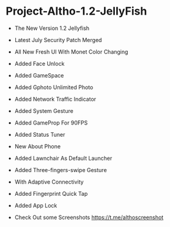 # Project-Altho-1.2-JellyFish

- The New Version 1.2 Jellyfish
- Latest July Security Patch Merged
- All New Fresh UI With Monet Color Changing 
- Added Face Unlock
- Added GameSpace
- Added Gphoto Unlimited Photo
- Added Network Traffic Indicator
- Added System Gesture
- Added GameProp For 90FPS
- Added Status Tuner
- New About Phone
- Added Lawnchair As Default Launcher
- Added Three-fingers-swipe Gesture
- With Adaptive Connectivity
- Added Fingerprint Quick Tap
- Added App Lock

- Check Out some Screenshots
  https://t.me/althoscreenshot
